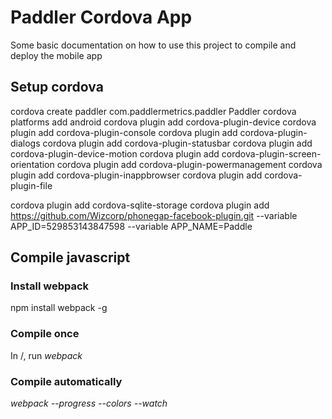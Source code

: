 # Paddler Cordova App
Some basic documentation on how to use this project to compile and deploy the mobile app


## Setup cordova
cordova create paddler com.paddlermetrics.paddler Paddler
cordova platforms add android
cordova plugin add cordova-plugin-device
cordova plugin add cordova-plugin-console
cordova plugin add cordova-plugin-dialogs
cordova plugin add cordova-plugin-statusbar
cordova plugin add cordova-plugin-device-motion
cordova plugin add cordova-plugin-screen-orientation
cordova plugin add cordova-plugin-powermanagement
cordova plugin add cordova-plugin-inappbrowser
cordova plugin add cordova-plugin-file

cordova plugin add cordova-sqlite-storage
cordova plugin add https://github.com/Wizcorp/phonegap-facebook-plugin.git --variable APP_ID=529853143847598 --variable APP_NAME=Paddle


## Compile javascript
### Install webpack
npm install webpack -g

### Compile once
In <app>/, run *webpack*


### Compile automatically
*webpack --progress --colors --watch*